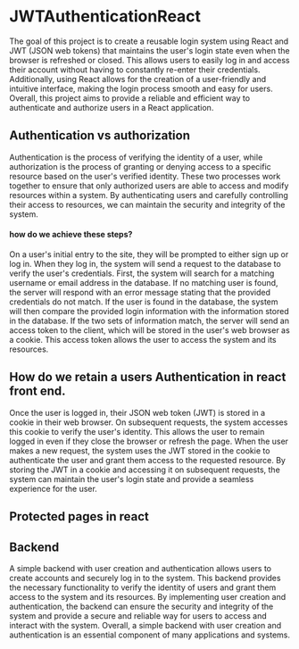 # JWTAuthenticationReact

The goal of this project is to create a reusable login system using React and JWT (JSON web tokens) that maintains the user's login state even when the browser is refreshed or closed. This allows users to easily log in and access their account without having to constantly re-enter their credentials. Additionally, using React allows for the creation of a user-friendly and intuitive interface, making the login process smooth and easy for users. Overall, this project aims to provide a reliable and efficient way to authenticate and authorize users in a React application.

## Authentication vs authorization

 Authentication is the process of verifying the identity of a user, while authorization is the process of granting or denying access to a specific resource based on the user's verified identity. These two processes work together to ensure that only authorized users are able to access and modify resources within a system. By authenticating users and carefully controlling their access to resources, we can maintain the security and integrity of the system.
  
  #### how do we achieve these steps?
  
  On a user's initial entry to the site, they will be prompted to either sign up or log in. When they log in, the system will send a request to the database to verify the user's credentials. First, the system will search for a matching username or email address in the database. If no matching user is found, the server will respond with an error message stating that the provided credentials do not match. If the user is found in the database, the system will then compare the provided login information with the information stored in the database. If the two sets of information match, the server will send an access token to the client, which will be stored in the user's web browser as a cookie. This access token allows the user to access the system and its resources.

## How do we retain a users Authentication in react front end.

Once the user is logged in, their JSON web token (JWT) is stored in a cookie in their web browser. On subsequent requests, the system accesses this cookie to verify the user's identity. This allows the user to remain logged in even if they close the browser or refresh the page. When the user makes a new request, the system uses the JWT stored in the cookie to authenticate the user and grant them access to the requested resource. By storing the JWT in a cookie and accessing it on subsequent requests, the system can maintain the user's login state and provide a seamless experience for the user.

## Protected pages in react



## Backend

A simple backend with user creation and authentication allows users to create accounts and securely log in to the system. This backend provides the necessary functionality to verify the identity of users and grant them access to the system and its resources. By implementing user creation and authentication, the backend can ensure the security and integrity of the system and provide a secure and reliable way for users to access and interact with the system. Overall, a simple backend with user creation and authentication is an essential component of many applications and systems.
